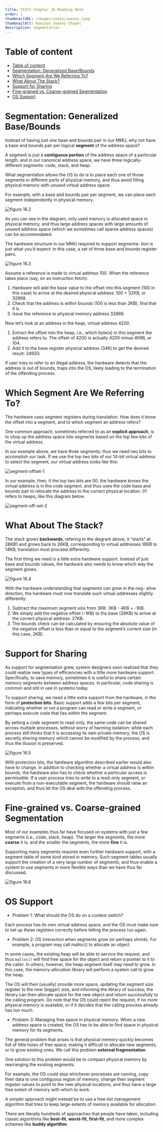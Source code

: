 ```yaml
---
title: CS372 Chapter 16 Reading Note
order: 1
thumbnailURL: /images/notes/swasey.jpeg
thumbnailAlt: Denison Swasey Chapel
description: Segmentation
---
```


# Table of content

- [Table of content](#table-of-content)
- [Segmentation: Generalized Base/Bounds](#segmentation-generalized-basebounds)
- [Which Segment Are We Referring To?](#which-segment-are-we-referring-to)
- [What About The Stack?](#what-about-the-stack)
- [Support for Sharing](#support-for-sharing)
- [Fine-grained vs. Coarse-grained Segmentation](#fine-grained-vs-coarse-grained-segmentation)
- [OS Support](#os-support)

# Segmentation: Generalized Base/Bounds

Instead of having just one base and bounds pair in our MMU, why not have a base and bounds pair per logical **segment** of the address space?

A segment is just a **contiguous portion** of the address space of a particular length, and in our canonical address space, we have three logically-different segments: code, stack, and heap.

What segmentation allows the OS to do is to place each one of those segments in different parts of physical memory, and thus avoid filling physical memory with unused virtual address space.

For example, with a base and bounds pair per segment, we can place each segment independently in physical memory.

![figure 16.2](https://i.ibb.co/YTv7svm/16-1.png)

As you can see in the diagram, only used memory is allocated space in physical memory, and thus large address spaces with large amounts of unused address space (which we sometimes call sparse address spaces) can be accommodated.

The hardware structure in our MMU required to support segmenta- tion is just what you’d expect: in this case, a set of three base and bounds register pairs.

![figure 16.3](https://i.ibb.co/cQJcq23/16-2.png)

Assume a reference is made to virtual address 100. When the reference takes place (say, on an instruction fetch):

1. Hardware will add the base value to the offset into this segment (100 in this case) to arrive at the desired physical address: 100 + 32KB, or 32868.
2. Check that the address is within bounds (100 is less than 2KB), find that it is
3. Issue the reference to physical memory address 32868.

Now let’s look at an address in the heap, virtual address 4200.

1. Extract the offset into the heap, i.e., which byte(s) in this segment the address refers to. The offset of 4200 is actually 4200 minus 4096, or 104.
2. Add it to the base register physical address (34K) to get the desired result: 34920.

If user tries to refer to an illegal address, the hardware detects that the address is out of bounds, traps into the OS, likely leading to the termination of the offending process.

# Which Segment Are We Referring To?

The hardware uses segment registers during translation. How does it know the offset into a segment, and to which segment an address refers?

One common approach, sometimes referred to as an **explicit approach**, is to chop up the address space into segments based on the top few bits of the virtual address.

In our example above, we have three segments; thus we need two bits to accomplish our task. If we use the top two bits of our 14-bit virtual address to select the segment, our virtual address looks like this:

![segment-offset-1](https://i.ibb.co/6ZXm50L/segment-offset-1.png)

In our example, then, if the top two bits are 00, the hardware knows the virtual address is in the code segment, and thus uses the code base and bounds pair to relocate the address to the correct physical location. 01 refers to heaps, like this diagram below.

![segment-off-set-2](https://i.ibb.co/T8J3b2d/segment-offset-2.png)

# What About The Stack?

The stack grows **backwards**, refering to the diagram above, it “starts” at 28KB1 and grows back to 26KB, corresponding to virtual addresses 16KB to 14KB; translation must proceed differently.

The first thing we need is a little extra hardware support. Instead of just base and bounds values, the hardware also needs to know which way the segment grows.

![figure 16.4](https://i.ibb.co/mRZ1CqB/16-3.png)

With the hardware understanding that segments can grow in the neg- ative direction, the hardware must now translate such virtual addresses slightly differently:

1. Subtract the maximum segment size from 3KB: 3KB - 4KB = -1KB.
2. We simply add the negative offset (-1KB) to the base (28KB) to arrive at the correct physical address: 27KB.
3. The bounds check can be calculated by ensuring the absolute value of the negative offset is less than or equal to the segment’s current size (in this case, 2KB).

# Support for Sharing

As support for segmentation grew, system designers soon realized that they could realize new types of efficiencies with a little more hardware support. Specifically, to save memory, sometimes it is useful to share certain memory segments between address spaces. In particular, code sharing is common and still in use in systems today.

To support sharing, we need a little extra support from the hardware, in the form of **protection bits**. Basic support adds a few bits per segment, indicating whether or not a program can read or write a segment, or perhaps execute code that lies within the segment.

By setting a code segment to read-only, the same code can be shared across multiple processes, without worry of harming isolation; while each process still thinks that it is accessing its own private memory, the OS is secretly sharing memory which cannot be modified by the process, and thus the illusion is preserved.

![figure 16.5](https://i.ibb.co/qsXW3bk/16-5.png)

With protection bits, the hardware algorithm described earlier would also have to change. In addition to checking whether a virtual address is within bounds, the hardware also has to check whether a particular access is permissible. If a user process tries to write to a read-only segment, or execute from a non-executable segment, the hardware should raise an exception, and thus let the OS deal with the offending process.

# Fine-grained vs. Coarse-grained Segmentation

Most of our examples thus far have focused on systems with just a few segments (i.e., code, stack, heap). The larger the segments, the more **coarse** it is, and the smaller the segments, the more **fine** it is.

Supporting many segments requires even further hardware support, with a segment table of some kind stored in memory. Such segment tables usually support the creation of a very large number of segments, and thus enable a system to use segments in more flexible ways than we have thus far discussed.

![figure 16.6](https://i.ibb.co/M1Hr07f/16-6.png)

# OS Support

- Problem 1: What should the OS do on a context switch?

Each process has its own virtual address space, and the OS must make sure to set up these registers correctly before letting the process run again.

- Problem 2: OS interaction when segments grow (or perhaps shrink). For example, a program may call malloc() to allocate an object.

In some cases, the existing heap will be able to service the request, and thus `malloc()` will find free space for the object and return a pointer to it to the caller. In others, however, the heap segment itself may need to grow. In this case, the memory-allocation library will perform a system call to grow the heap.

The OS will then (usually) provide more space, updating the segment size register to the new (bigger) size, and informing the library of success; the library can then allocate space for the new object and return successfully to the calling program. Do note that the OS could reject the request, if no more physical memory is available, or if it decides that the calling process already has too much.

- Problem 3: Managing free space in physical memory. When a new address space is created, the OS has to be able to find space in physical memory for its segments.

The general problem that arises is that physical memory quickly becomes full of little holes of free space, making it difficult to allocate new segments, or to grow existing ones. We call this problem **external fragmentation**

One solution to this problem would be to compact physical memory by rearranging the existing segments.

For example, the OS could stop whichever processes are running, copy their data to one contiguous region of memory, change their segment register values to point to the new physical locations, and thus have a large free extent of memory with which to work.

A simpler approach might instead be to use a free-list management algorithm that tries to keep large extents of memory available for allocation.

There are literally hundreds of approaches that people have taken, including classic algorithms like **best-fit**, **worst-fit**, **first-fit**, and more complex schemes like **buddy algorithm**.
